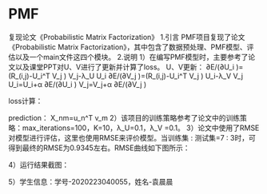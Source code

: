 # PMF
复现论文《Probabilistic Matrix Factorization》
1.引言
PMF项目复现了论文《Probabilistic Matrix Factorization》，其中包含了数据预处理、PMF模型、评估以及一个main文件这四个模块。
2.说明
1）在编写PMF模型时，主要参考了论文以及课堂PPT对U、V进行了更新并计算了loss。
U、V更新：
∂E/(∂U_i )=(R_(i,j)-U_i^T V_j ) V_j-λ_U U_i
∂E/(∂V_j )=(R_(i,j)-U_i^T V_j ) U_i-λ_V V_j
U_i=U_i+α ∂E/(∂U_i )
V_j=V_j+α ∂E/(∂V_j )

loss计算：
 
prediction：
X_nm=u_n^T v_m
2）该项目的训练策略参考了论文中的训练策略：max_iterations=100，K=10，λ_U=0.1，λ_V =0.1。
3）论文中使用了RMSE对模型进行评估，这里也使用RMSE来评价模型。当训练集 : 测试集=7 : 3时，可得到最终的RMSE为0.9345左右。RMSE曲线如下图所示：
 
4）运行结果截图：
 
5）学生信息：学号-2020223040055，姓名-袁晨晨
